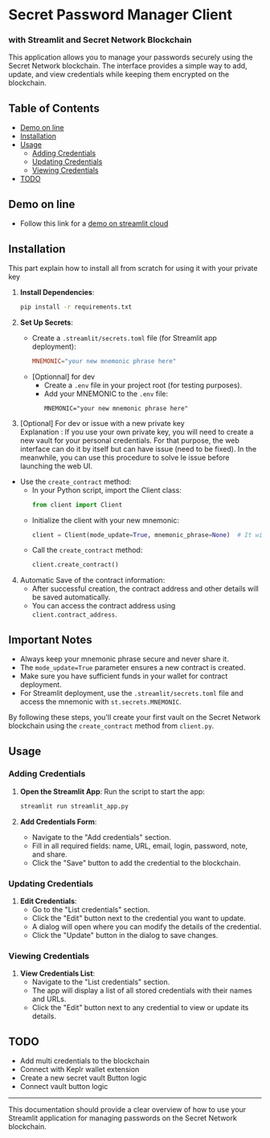 # Secret Password Manager Client
### with Streamlit and Secret Network Blockchain

This application allows you to manage your passwords securely using the Secret Network blockchain. The interface provides a simple way to add, update, and view credentials while keeping them encrypted on the blockchain.

## Table of Contents
- [Demo on line](#demo-on-line)
- [Installation](#installation)
- [Usage](#usage)
  - [Adding Credentials](#adding-credentials)
  - [Updating Credentials](#updating-credentials)
  - [Viewing Credentials](#viewing-credentials)
- [TODO](#todo)

## Demo on line 
- Follow this link for a [demo on streamlit cloud](https://jeugregg-secret-pass-manager-streamlit-app-9logha.streamlit.app/)  
## Installation
This part explain how to install all from scratch for using it with your private key

1. **Install Dependencies**:
    ```sh
    pip install -r requirements.txt 
    ```

2. **Set Up Secrets**:
   - Create a `.streamlit/secrets.toml` file (for Streamlit app deployment):
     ```toml
     MNEMONIC="your new mnemonic phrase here"
     ```
    - [Optionnal] for dev  
        - Create a `.env` file in your project root (for testing purposes).
        - Add your MNEMONIC to the `.env` file:
            ```
            MNEMONIC="your new mnemonic phrase here"
            ```

3. [Optional] For dev or issue with a new private key  
Explanation : If you use your own private key, you will need to create a new vault for your personal credentials.
For that purpose, the web interface can do it by itself but can have issue (need to be fixed). 
In the meanwhile, you can use this procedure to solve le issue before launching the web UI. 
- Use the `create_contract` method:
   - In your Python script, import the Client class:
     ```python
     from client import Client
     ```
   - Initialize the client with your new mnemonic:
     ```python
     client = Client(mode_update=True, mnemonic_phrase=None)  # It will use the MNEMONIC from .env or secrets.toml
     ```
   - Call the `create_contract` method:
     ```python
     client.create_contract()
     ```

4. Automatic Save of the contract information:
   - After successful creation, the contract address and other details will be saved automatically.
   - You can access the contract address using `client.contract_address`.

## Important Notes

- Always keep your mnemonic phrase secure and never share it.
- The `mode_update=True` parameter ensures a new contract is created.
- Make sure you have sufficient funds in your wallet for contract deployment.
- For Streamlit deployment, use the `.streamlit/secrets.toml` file and access the mnemonic with `st.secrets.MNEMONIC`.

By following these steps, you'll create your first vault on the Secret Network blockchain using the `create_contract` method from `client.py`.


## Usage

### Adding Credentials

1. **Open the Streamlit App**:
    Run the script to start the app:
    ```sh
    streamlit run streamlit_app.py
    ```

2. **Add Credentials Form**:
    - Navigate to the "Add credentials" section.
    - Fill in all required fields: name, URL, email, login, password, note, and share.
    - Click the "Save" button to add the credential to the blockchain.

### Updating Credentials

1. **Edit Credentials**:
    - Go to the "List credentials" section.
    - Click the "Edit" button next to the credential you want to update.
    - A dialog will open where you can modify the details of the credential.
    - Click the "Update" button in the dialog to save changes.

### Viewing Credentials

1. **View Credentials List**:
    - Navigate to the "List credentials" section.
    - The app will display a list of all stored credentials with their names and URLs.
    - Click the "Edit" button next to any credential to view or update its details.

## TODO

- Add multi credentials to the blockchain
- Connect with Keplr wallet extension
- Create a new secret vault Button logic
- Connect vault button logic

---

This documentation should provide a clear overview of how to use your Streamlit application for managing passwords on the Secret Network blockchain.
